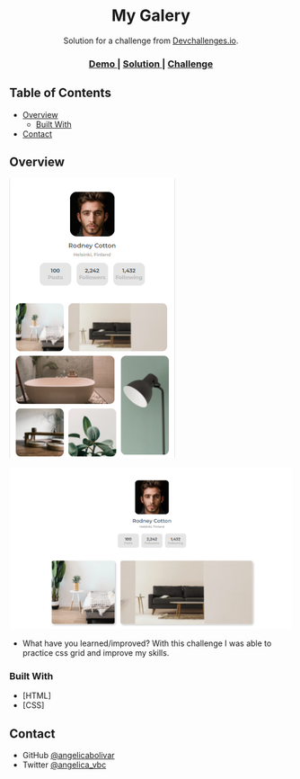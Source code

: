 <!-- Please update value in the {}  -->

<h1 align="center">My Galery</h1>

<div align="center">
   Solution for a challenge from  <a href="http://devchallenges.io" target="_blank">Devchallenges.io</a>.
</div>

<div align="center">
  <h3>
    <a href="https://github.com/angelicabolivar/my_gallery" target="_blank">
      Demo
    </a>
    <span> | </span>
    <a href="https://angelicabolivar.github.io/my_gallery/" target="_blank">
      Solution
    </a>
    <span> | </span>
    <a href="https://devchallenges.io/challenges/gcbWLxG6wdennelX7b8I" target="_blank">
      Challenge
    </a>
  </h3>
</div>

<!-- TABLE OF CONTENTS -->

## Table of Contents

- [Overview](#overview)
  - [Built With](#built-with)
- [Contact](#contact)

<!-- OVERVIEW -->

## Overview

![screenshot](./images/readme_mobile.png)

![screenshot](./images/desktop.png)



- What have you learned/improved?
With this challenge I was able to practice css grid and improve my skills.



### Built With

<!-- This section should list any major frameworks that you built your project using. Here are a few examples.-->

- [HTML]
- [CSS]

## Contact

- GitHub [@angelicabolivar](https://https://github.com/angelicabolivar)
- Twitter [@angelica_vbc](https://twitter.com/angelica_vbc)
